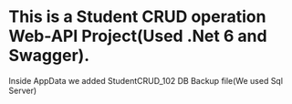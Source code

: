 # This is a Student CRUD operation Web-API Project(Used .Net 6 and Swagger).
Inside AppData we added StudentCRUD_102 DB Backup file(We used Sql Server)
